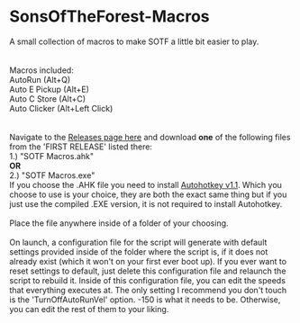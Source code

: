 # SonsOfTheForest-Macros
A small collection of macros to make SOTF a little bit easier to play.
<br /> <br /> <br />
Macros included: <br />
AutoRun (Alt+Q) <br />
Auto E Pickup (Alt+E) <br />
Auto C Store (Alt+C) <br />
Auto Clicker (Alt+Left Click) <br />
<br /> <br />
Navigate to the [Releases page here](https://github.com/A-gent/SonsOfTheForest-Macros/releases) and download <b>one</b> of the following files from the 'FIRST RELEASE' listed there: <br /> 1.) "SOTF Macros.ahk" <br /> <b>OR</b> <br /> 2.) "SOTF Macros.exe" <br /> If you choose the .AHK file you need to install [Autohotkey v1.1](https://www.autohotkey.com/download/ahk-install.exe). Which you choose to use is your choice, they are both the exact same thing but if you just use the compiled .EXE version, it is not required to install Autohotkey.
<br /> <br />
Place the file anywhere inside of a folder of your choosing.
<br /> <br />
On launch, a configuration file for the script will generate with default settings provided inside of the folder where the script is, if it does not already exist (which it won't on your first ever boot up). If you ever want to reset settings to default, just delete this configuration file and relaunch the script to rebuild it. Inside of this configuration file, you can edit the speeds that everything executes at. The only setting I recommend you don't touch is the 'TurnOffAutoRunVel' option. -150 is what it needs to be. Otherwise, you can edit the rest of them to your liking.

